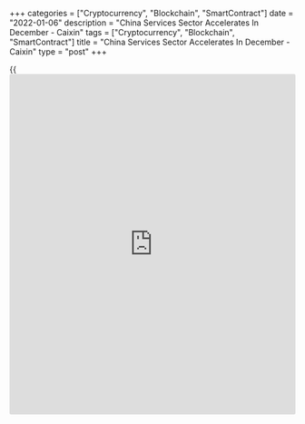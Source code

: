 +++
categories = ["Cryptocurrency", "Blockchain", "SmartContract"]
date = "2022-01-06"
description = "China Services Sector Accelerates In December - Caixin"
tags = ["Cryptocurrency", "Blockchain", "SmartContract"]
title = "China Services Sector Accelerates In December - Caixin"
type = "post"
+++

{{<iframe id="large-banner" src="https://www.bounty.group/#slide=27.0" width="100%" height="600" scrolling="no" style="border: 0px solid rgb(216, 221, 230); border-radius: 3px;">}}

The services sector in China continued to expand in December, and at a
faster pace, the latest survey from Caixin revealed on Thursday with a
services PMI score of 53.1.

That's up from 52.1 in November, and it moves further above the boom-or-
bust line of 50 that separates expansion from contraction.

Improved sales and efforts to increase capacity led to a further rise in
staffing levels. Nonetheless, backlogs of work continued to increase and
at the quickest rate for nearly two years. Cost pressures eased, with
both input costs and output charges rising at weaker rates. However,
uncertainty over the pandemic weighed on [business][1] confidence
regarding the year ahead, with sentiment slipping to a 15-month low in
December.

The survey also showed that the composite index improved to 53.0 in
December from 51.2 in November.

Output has now risen in each of the past four months, with the latest
increase the quickest since July. Detailed data highlighted stronger
rates of output growth across both manufacturing and service sectors at
the end of the year.

For comments and feedback [contact](https://www.playgroundfx.com/contact/): editorial@rtt[news](https://www.letsplayfx.com/blog/forex-news-website/).com

[Economic News][2]

 **What parts of the world are seeing the best (and worst) economic
performances lately? Click[here][3] to check out our [Econ Scorecard][3]
and find out! See up-to-the-moment [ranking](https://www.playgroundfx.com/blog/crypto-exchange-ranking/)s for the best and worst
performers in [GDP][4], [unemployment rate][5], [inflation][6] and much
more.**

   1. www.rtt[news](https://www.letsplayfx.com/blog/forex-news-website/).com/Content/Business.aspx
   2. www.rtt[news](https://www.letsplayfx.com/blog/forex-news-website/).com/Content/EconomicNews.aspx
   3. www.rtt[news](https://www.letsplayfx.com/blog/forex-news-website/).com/economic-scorecard/world-rank/unemployment-rate/highest-performance.aspx
   4. www.rtt[news](https://www.letsplayfx.com/blog/forex-news-website/).com/economic-scorecard/world-rank/GDP/highest-performance.aspx
   5. www.rtt[news](https://www.letsplayfx.com/blog/forex-news-website/).com/economic-scorecard/world-rank/unemployment-rate/lowest-performance.aspx
   6. www.rtt[news](https://www.letsplayfx.com/blog/forex-news-website/).com/economic-scorecard/world-rank/CPI/highest-performance.aspx